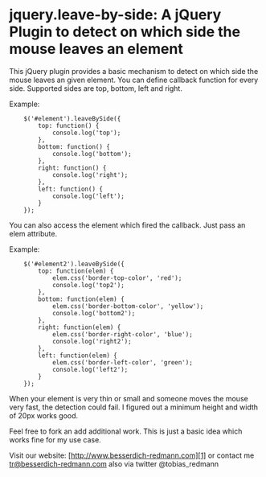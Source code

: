 # jquery.leave-by-side: A jQuery Plugin to detect on which side the mouse leaves an element

This jQuery plugin provides a basic mechanism to detect on which side the mouse leaves an given element. You can define callback function for every side. Supported sides are top, bottom, left and right.

Example:

	    $('#element').leaveBySide({
	        top: function() {
	            console.log('top');
	        },
	        bottom: function() {
	            console.log('bottom');
	        },
	        right: function() {
	            console.log('right');
	        },
	        left: function() {
	            console.log('left');
	        }
	    });

You can also access the element which fired the callback. Just pass an elem attribute.

Example:

	    $('#element2').leaveBySide({
	        top: function(elem) {
	            elem.css('border-top-color', 'red');
	            console.log('top2');
	        },
	        bottom: function(elem) {
	            elem.css('border-bottom-color', 'yellow');
	            console.log('bottom2');
	        },
	        right: function(elem) {
	            elem.css('border-right-color', 'blue');
	            console.log('right2');
	        },
	        left: function(elem) {
	            elem.css('border-left-color', 'green');
	            console.log('left2');
	        }
	    });

When your element is very thin or small and someone moves the mouse very fast, the detection could fail. I figured out a minimum height and width of 20px works good.

Feel free to fork an add additional work. This is just a basic idea which works fine for my use case.

Visit our website: [http://www.besserdich-redmann.com][1] or contact me tr@besserdich-redmann.com also via twitter @tobias\_redmann

[1]:	http://www.besserdich-redmann.com